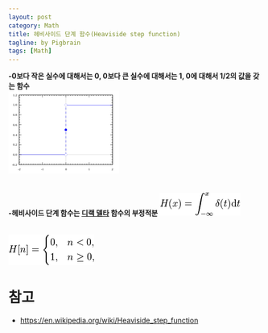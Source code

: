 ```yaml
---
layout: post
category: Math
title: 헤비사이드 단계 함수(Heaviside step function)
tagline: by Pigbrain
tags: [Math]
---
```


<!--more-->

**-0보다 작은 실수에 대해서는 0, 0보다 큰 실수에 대해서는 1, 0에 대해서 1/2의 값을 갖는 함수**  
<img src="/assets/themes/Snail/img/Math/HeavisideStepFunction/graph.png" alt="">  
<br>  
**-헤비사이드 단계 함수는 [디랙 델타](https://en.wikipedia.org/wiki/Dirac_delta_function) 함수의 부정적분**
<img src="/assets/themes/Snail/img/Math/HeavisideStepFunction/formula1.png" alt="">  
<br>  
<img src="/assets/themes/Snail/img/Math/HeavisideStepFunction/formula2.png" alt="">  
  

# 참고
* https://en.wikipedia.org/wiki/Heaviside_step_function